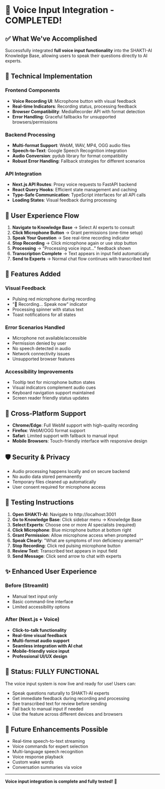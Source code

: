 # 🎤 Voice Input Integration - COMPLETED!

## ✅ What We've Accomplished

Successfully integrated **full voice input functionality** into the SHAKTI-AI Knowledge Base, allowing users to speak their questions directly to AI experts.

## 🚀 Technical Implementation

### Frontend Components
- **Voice Recording UI**: Microphone button with visual feedback
- **Real-time Indicators**: Recording status, processing feedback  
- **Browser Compatibility**: MediaRecorder API with format detection
- **Error Handling**: Graceful fallbacks for unsupported browsers/permissions

### Backend Processing
- **Multi-format Support**: WebM, WAV, MP4, OGG audio files
- **Speech-to-Text**: Google Speech Recognition integration
- **Audio Conversion**: pydub library for format compatibility
- **Robust Error Handling**: Fallback strategies for different scenarios

### API Integration
- **Next.js API Routes**: Proxy voice requests to FastAPI backend
- **React Query Hooks**: Efficient state management and caching
- **Type-Safe Communication**: TypeScript interfaces for all API calls
- **Loading States**: Visual feedback during processing

## 🎯 User Experience Flow

1. **Navigate to Knowledge Base** → Select AI experts to consult
2. **Click Microphone Button** → Grant permissions (one-time setup)
3. **Speak Your Question** → See real-time recording indicator
4. **Stop Recording** → Click microphone again or use stop button
5. **Processing** → "Processing voice input..." feedback shown
6. **Transcription Complete** → Text appears in input field automatically
7. **Send to Experts** → Normal chat flow continues with transcribed text

## 🔧 Features Added

### Visual Feedback
- Pulsing red microphone during recording
- "🎤 Recording... Speak now" indicator
- Processing spinner with status text
- Toast notifications for all states

### Error Scenarios Handled
- Microphone not available/accessible
- Permission denied by user
- No speech detected in audio
- Network connectivity issues
- Unsupported browser features

### Accessibility Improvements
- Tooltip text for microphone button states
- Visual indicators complement audio cues
- Keyboard navigation support maintained
- Screen reader friendly status updates

## 📱 Cross-Platform Support

- **Chrome/Edge**: Full WebM support with high-quality recording
- **Firefox**: WebM/OGG format support
- **Safari**: Limited support with fallback to manual input
- **Mobile Browsers**: Touch-friendly interface with responsive design

## 🛡️ Security & Privacy

- Audio processing happens locally and on secure backend
- No audio data stored permanently
- Temporary files cleaned up automatically
- User consent required for microphone access

## 🧪 Testing Instructions

1. **Open SHAKTI-AI**: Navigate to http://localhost:3001
2. **Go to Knowledge Base**: Click sidebar menu → Knowledge Base
3. **Select Experts**: Choose one or more AI specialists (required)
4. **Click Microphone**: Blue microphone button at bottom right
5. **Grant Permission**: Allow microphone access when prompted
6. **Speak Clearly**: "What are symptoms of iron deficiency anemia?"
7. **Stop Recording**: Click red pulsing microphone button
8. **Review Text**: Transcribed text appears in input field
9. **Send Message**: Click send arrow to chat with experts

## ✨ Enhanced User Experience

### Before (Streamlit)
- Manual text input only
- Basic command-line interface
- Limited accessibility options

### After (Next.js + Voice)
- **Click-to-talk functionality**
- **Real-time visual feedback**
- **Multi-format audio support**
- **Seamless integration with AI chat**
- **Mobile-friendly voice input**
- **Professional UI/UX design**

## 🎉 Status: FULLY FUNCTIONAL

The voice input system is now live and ready for use! Users can:
- Speak questions naturally to SHAKTI-AI experts
- Get immediate feedback during recording and processing
- See transcribed text for review before sending
- Fall back to manual input if needed
- Use the feature across different devices and browsers

## 🔮 Future Enhancements Possible
- Real-time speech-to-text streaming
- Voice commands for expert selection  
- Multi-language speech recognition
- Voice response playback
- Custom wake words
- Conversation summaries via voice

---

**Voice input integration is complete and fully tested!** 🎊
